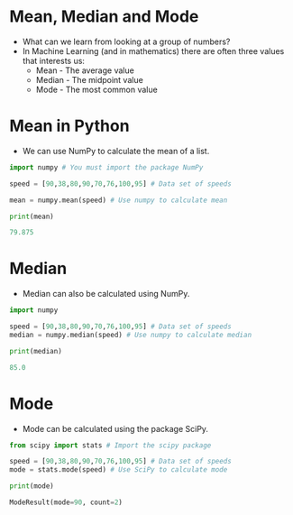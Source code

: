 # Mean, Median and Mode

- What can we learn from looking at a group of numbers?
- In Machine Learning (and in mathematics) there are often three values that interests us:
    - Mean - The average value
    - Median - The midpoint value
    - Mode - The most common value

# Mean in Python

- We can use NumPy to calculate the mean of a list.

```python
import numpy # You must import the package NumPy

speed = [90,38,80,90,70,76,100,95] # Data set of speeds

mean = numpy.mean(speed) # Use numpy to calculate mean

print(mean)
```

```python
79.875
```

# Median

- Median can also be calculated using NumPy.

```python
import numpy

speed = [90,38,80,90,70,76,100,95] # Data set of speeds
median = numpy.median(speed) # Use numpy to calculate median

print(median)
```

```python
85.0
```

# Mode

- Mode can be calculated using the package SciPy.

```python
from scipy import stats # Import the scipy package

speed = [90,38,80,90,70,76,100,95] # Data set of speeds
mode = stats.mode(speed) # Use SciPy to calculate mode

print(mode)
```

```python
ModeResult(mode=90, count=2)
```